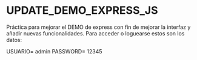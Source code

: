 # UPDATE_DEMO_EXPRESS_JS
Práctica para mejorar el DEMO de express con fin de mejorar la interfaz y añadir nuevas funcionalidades.
Para acceder o loguearse estos son los datos:

USUARIO= admin
PASSWORD= 12345
